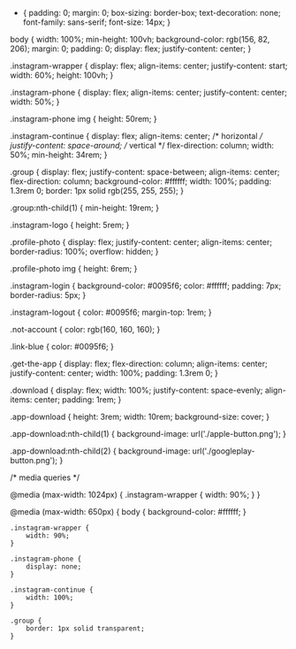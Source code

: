 * {
    padding: 0;
    margin: 0;
    box-sizing: border-box;
    text-decoration: none;
    font-family: sans-serif;
    font-size: 14px;
}

body {
    width: 100%;
    min-height: 100vh;
    background-color: rgb(156, 82, 206);
    margin: 0;
    padding: 0;
    display: flex;
    justify-content: center;
}

.instagram-wrapper {
    display: flex;
    align-items: center;
    justify-content: start;
    width: 60%;
    height: 100vh;
}

.instagram-phone {
    display: flex;
    align-items: center;
    justify-content: center;
    width: 50%;
}

.instagram-phone img {
    height: 50rem;
}

.instagram-continue {
    display: flex;
    align-items: center; /* horizontal */
    justify-content: space-around; /* vertical */
    flex-direction: column;
    width: 50%;
    min-height: 34rem;
}

.group {
    display: flex;
    justify-content: space-between;
    align-items: center;
    flex-direction: column;
    background-color: #ffffff;
    width: 100%;
    padding: 1.3rem 0;
    border: 1px solid rgb(255, 255, 255);
}

.group:nth-child(1) {
    min-height: 19rem;
}

.instagram-logo {
    height: 5rem;
}

.profile-photo {
    display: flex;
    justify-content: center;
    align-items: center;
    border-radius: 100%;
    overflow: hidden;
}

.profile-photo img {
    height: 6rem;
}

.instagram-login {
    background-color: #0095f6;
    color: #ffffff;
    padding: 7px;
    border-radius: 5px;
}

.instagram-logout {
    color: #0095f6;
    margin-top: 1rem;
}

.not-account {
    color: rgb(160, 160, 160);
}

.link-blue {
    color: #0095f6;
}

.get-the-app {
    display: flex;
    flex-direction: column;
    align-items: center;
    justify-content: center;
    width: 100%;
    padding: 1.3rem 0;
}

.download {
    display: flex;
    width: 100%;
    justify-content: space-evenly;
    align-items: center;
    padding: 1rem;
}

.app-download {
    height: 3rem;
    width: 10rem;
    background-size: cover;
}

.app-download:nth-child(1) {
    background-image: url('./apple-button.png');
}

.app-download:nth-child(2) {
    background-image: url('./googleplay-button.png');
}

/* media queries */


@media (max-width: 1024px) {
    .instagram-wrapper {
        width: 90%;
    }
}

@media (max-width: 650px) {
    body {
        background-color: #ffffff;
    }

    .instagram-wrapper {
        width: 90%;
    }

    .instagram-phone {
        display: none;
    }

    .instagram-continue {
        width: 100%;
    }

    .group {
        border: 1px solid transparent;
    }
